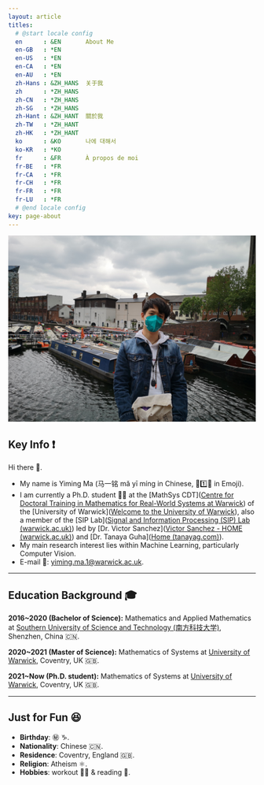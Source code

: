 ```yaml
---
layout: article
titles:
  # @start locale config
  en      : &EN       About Me
  en-GB   : *EN
  en-US   : *EN
  en-CA   : *EN
  en-AU   : *EN
  zh-Hans : &ZH_HANS  关于我
  zh      : *ZH_HANS
  zh-CN   : *ZH_HANS
  zh-SG   : *ZH_HANS
  zh-Hant : &ZH_HANT  關於我
  zh-TW   : *ZH_HANT
  zh-HK   : *ZH_HANT
  ko      : &KO       나에 대해서
  ko-KR   : *KO
  fr      : &FR       À propos de moi
  fr-BE   : *FR
  fr-CA   : *FR
  fr-CH   : *FR
  fr-FR   : *FR
  fr-LU   : *FR
  # @end locale config
key: page-about
---
```


![me](about.assets/me.jpg)

## Key Info :exclamation:

Hi there :wave:. 

- My name is Yiming Ma (马一铭 mǎ yī míng in Chinese, :horse::one::knife: in Emoji).
- I am currently a Ph.D. student :man_student: at the [MathSys CDT]([Centre for Doctoral Training in Mathematics for Real-World Systems at Warwick](https://warwick.ac.uk/fac/sci/mathsys/)) of the [University of Warwick]([Welcome to the University of Warwick](https://warwick.ac.uk/)), also a member of the [SIP Lab]([Signal and Information Processing (SIP) Lab (warwick.ac.uk)](https://warwick.ac.uk/fac/sci/dcs/research/siplab/)) led by [Dr. Victor Sanchez]([Victor Sanchez - HOME (warwick.ac.uk)](https://www.dcs.warwick.ac.uk/~vsanchez/Victor_Sanchez/Victor_Sanchez.html)) and [Dr. Tanaya Guha]([Home (tanayag.com)](https://www.tanayag.com/)). 
- My main research interest lies within Machine Learning, particularly Computer Vision.
- E-mail :e-mail:: [yiming.ma.1@warwick.ac.uk](mailto:yiming.ma.1@warwick.ac.uk).

----------------

## Education Background 🎓

**2016~2020 (Bachelor of Science):** Mathematics and Applied Mathematics at [Southern University of Science and Technology (南方科技大学)](https://www.sustech.edu.cn/en/), Shenzhen, China :cn:.

**2020~2021 (Master of Science):** Mathematics of Systems at [University of Warwick](https://warwick.ac.uk/), Coventry, UK :gb:.

**2021~Now (Ph.D. student):** Mathematics of Systems at [University of Warwick](https://warwick.ac.uk/), Coventry, UK :gb:.

----------------

## Just for Fun :laughing:

- **Birthday**: :secret: :capricorn:.
- **Nationality**: Chinese :cn:.
- **Residence**: Coventry, England :uk:.
- **Religion**: Atheism :atom_symbol:.
- **Hobbies**: workout :weight_lifting_man: & reading :battery:.

